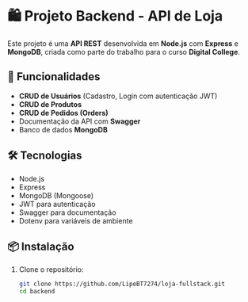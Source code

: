 # 🛍️ Projeto Backend - API de Loja

Este projeto é uma **API REST** desenvolvida em **Node.js** com **Express** e **MongoDB**, criada como parte do trabalho para o curso **Digital College**.

## 🚀 Funcionalidades

- **CRUD de Usuários** (Cadastro, Login com autenticação JWT)
- **CRUD de Produtos**
- **CRUD de Pedidos (Orders)**
- Documentação da API com **Swagger**
- Banco de dados **MongoDB**

## 🛠️ Tecnologias

- Node.js
- Express
- MongoDB (Mongoose)
- JWT para autenticação
- Swagger para documentação
- Dotenv para variáveis de ambiente

## 📦 Instalação

1. Clone o repositório:

   ```bash
   git clone https://github.com/LipeBT7274/loja-fullstack.git
   cd backend
